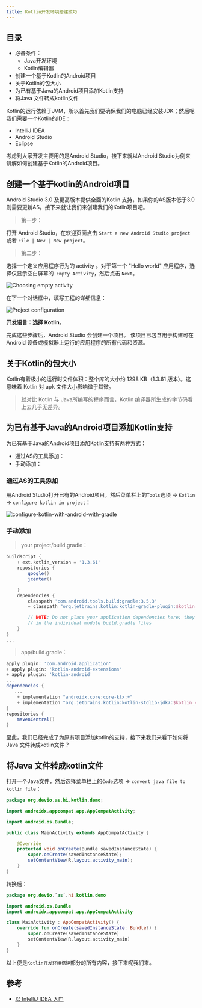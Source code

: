 ```yaml
---
title: Kotlin开发环境搭建技巧
---
```


## 目录

- 必备条件：
  - Java开发环境
  - Kotlin编辑器
- 创建一个基于Kotlin的Android项目
- 关于Kotlin的包大小
- 为已有基于Java的Android项目添加Kotlin支持
- 将Java 文件转成kotlin文件

Kotlin的运行依赖于JVM，所以首先我们要确保我们的电脑已经安装JDK；然后呢我们需要一个Kotlin的IDE：

- IntelliJ IDEA
- Android Studio
- Eclipse

考虑到大家开发主要用的是Android Studio，接下来就以Android Studio为例来讲解如何创建基于Kotlin的Android项目。

## 创建一个基于kotlin的Android项目

Android Studio 3.0 及更高版本提供全面的Kotlin 支持，如果你的AS版本低于3.0则需要更新AS。接下来就让我们来创建我们的Kotlin项目吧。

>第一步：

打开 Android Studio，在欢迎页面点击 `Start a new Android Studio project` 或者 `File | New | New project`。

>第二步：

选择一个定义应用程序行为的 activity 。对于第一个 "Hello world" 应用程序，选择仅显示空白屏幕的` Empty Activity`，然后点击 `Next`。

![Choosing empty activity](/imgs/kotlin/0-create-new-project.png)

在下一个对话框中，填写工程的详细信息：

![Project configuration](/imgs/kotlin/1-create-new-project.png)

**开发语言：选择 Kotlin**。


完成这些步骤后，Android Studio 会创建一个项目。 该项目已包含用于构建可在 Android 设备或模拟器上运行的应用程序的所有代码和资源。

## 关于Kotlin的包大小

Kotlin有着极小的运行时文件体积：整个库的大小约 1298 KB（1.3.61 版本）。这意味着 Kotlin 对 apk 文件大小影响微乎其微。

>就对比 Kotlin 与 Java所编写的程序而言，Kotlin 编译器所生成的字节码看上去几乎无差异。


## 为已有基于Java的Android项目添加Kotlin支持

为已有基于Java的Android项目添加Kotlin支持有两种方式：

- 通过AS的工具添加：
- 手动添加：

### 通过AS的工具添加

用Android Studio打开已有的Android项目，然后菜单栏上的`Tools`选项 -> `Kotlin` -> `configure kotlin in project`：

![configure-kotlin-with-android-with-gradle](/imgs/kotlin/configure-kotlin-with-android-with-gradle.jpg)

### 手动添加


>your project/build.gradle：

```groovy
buildscript {
    + ext.kotlin_version = '1.3.61'
    repositories {
        google()
        jcenter()

    }
    dependencies {
        classpath 'com.android.tools.build:gradle:3.5.3'
        + classpath "org.jetbrains.kotlin:kotlin-gradle-plugin:$kotlin_version"

        // NOTE: Do not place your application dependencies here; they belong
        // in the individual module build.gradle files
    }
}
...
```

>app/build.gradle：

```groovy
apply plugin: 'com.android.application'
+ apply plugin: 'kotlin-android-extensions'
+ apply plugin: 'kotlin-android'
...
dependencies {
   ...
    + implementation "androidx.core:core-ktx:+"
    + implementation "org.jetbrains.kotlin:kotlin-stdlib-jdk7:$kotlin_version"
}
repositories {
    mavenCentral()
}
```

至此，我们已经完成了为原有项目添加kotlin的支持，接下来我们来看下如何将Java 文件转成kotlin文件？

## 将Java 文件转成kotlin文件

打开一个Java文件，然后选择菜单栏上的`Code`选项 -> `convert java file to kotlin file`：

```java
package org.devio.as.hi.kotlin.demo;

import androidx.appcompat.app.AppCompatActivity;

import android.os.Bundle;

public class MainActivity extends AppCompatActivity {

    @Override
    protected void onCreate(Bundle savedInstanceState) {
        super.onCreate(savedInstanceState);
        setContentView(R.layout.activity_main);
    }
}
```

转换后：

```kotlin
package org.devio.`as`.hi.kotlin.demo

import android.os.Bundle
import androidx.appcompat.app.AppCompatActivity

class MainActivity : AppCompatActivity() {
    override fun onCreate(savedInstanceState: Bundle?) {
        super.onCreate(savedInstanceState)
        setContentView(R.layout.activity_main)
    }
}
```

以上便是`Kotlin开发环境搭建`部分的所有内容，接下来呢我们来。


## 参考

- [以 IntelliJ IDEA 入门](https://www.kotlincn.net/docs/tutorials/getting-started.html)

